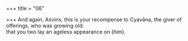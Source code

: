 +++
title = "06"

+++
And again, Aśvins, this is your recompense to Cyavāna, the giver of  offerings, who was growing old:  
that you two lay an ageless appearance on (him).  
